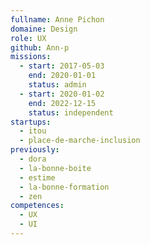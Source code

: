```yaml
---
fullname: Anne Pichon
domaine: Design
role: UX
github: Ann-p
missions:
  - start: 2017-05-03
    end: 2020-01-01
    status: admin
  - start: 2020-01-02
    end: 2022-12-15
    status: independent
startups:
  - itou
  - place-de-marche-inclusion
previously:
  - dora
  - la-bonne-boite
  - estime
  - la-bonne-formation
  - zen
competences:
  - UX
  - UI
---
```

